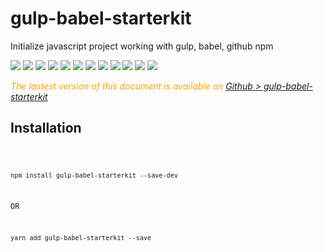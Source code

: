 # gulp-babel-starterkit

Initialize javascript project working with 
gulp, 
babel,
github
npm

 <div style="display:inline">
    <a target="_blank" title="build" href="https://travis-ci.org/Sylvain59650/gulp-babel-starterkit"><img src="https://travis-ci.org/Sylvain59650/gulp-babel-starterkit.png?branch=master" /></a>
    <a target="_blank" title="version" href="https://www.npmjs.com/package/gulp-babel-starterkit"><img src="https://img.shields.io/npm/v/gulp-babel-starterkit.svg" /></a>
    <a target="_blank" title="package" href="https://github.com/Sylvain59650/gulp-babel-starterkit"><img src="https://img.shields.io/github/package-json/v/Sylvain59650/gulp-babel-starterkit.svg" /></a>
    <a target="_blank" title="dependencies" href="https://david-dm.org/Sylvain59650/gulp-babel-starterkit"><img src="https://img.shields.io/david/Sylvain59650/gulp-babel-starterkit.svg" /></a>
    <a target="_blank" title="dependencies graph" href="http://npm.anvaka.com/#/view/2d/gulp-babel-starterkit"><img src="https://img.shields.io/badge/dependencies-graph-blue.svg" /></a>
    <img src="https://img.shields.io/bundlephobia/min/gulp-babel-starterkit.svg" />
    <img src="https://img.shields.io/badge/eslint-ok-blue.svg" />
    <a target="_blank" title="tests" href="https://sylvain59650.github.io/gulp-babel-starterkit/"><img src="https://img.shields.io/badge/tests-passing-brightgreen.svg" /></a>
      <a target="_blank" title="downloads" href="https://www.jsdelivr.com/package/npm/gulp-babel-starterkit"><img src="https://data.jsdelivr.com/v1/package/npm/gulp-babel-starterkit/badge" /></a>
    <a target="_blank" title="cdn" href="https://cdn.jsdelivr.net/npm/gulp-babel-starterkit/distrib/gulp-babel-starterkit.min.js"><img src="https://img.shields.io/badge/cdn-jsdeliv-black.svg" /></a>
    <img src="https://img.shields.io/npm/l/gulp-babel-starterkit.svg" />
    <img src="https://hits.dwyl.com/Sylvain59650/gulp-babel-starterkit.svg" />
  </div>


 <div class="Note" style="color:orange;font-style:italic">
 
The lastest version of this document is available on [Github > gulp-babel-starterkit](https://github.com/Sylvain59650/gulp-babel-starterkit/blob/master/README.md)


</div>



## Installation
<code>

    npm install gulp-babel-starterkit --save-dev

OR

    yarn add gulp-babel-starterkit --save
</code>

